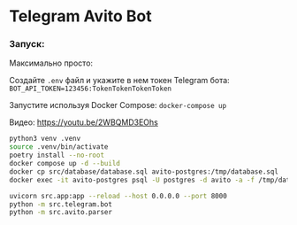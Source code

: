 # Telegram Avito Bot
### Запуск:
Максимально просто:

Создайте `.env` файл и укажите в нем токен Telegram бота:
`BOT_API_TOKEN=123456:TokenTokenTokenToken`
  
  Запустите используя Docker Compose:
`docker-compose up`  
 
 Видео:
 https://youtu.be/2WBQMD3EOhs

```bash
python3 venv .venv
source .venv/bin/activate
poetry install --no-root
docker compose up -d --build
docker cp src/database/database.sql avito-postgres:/tmp/database.sql
docker exec -it avito-postgres psql -U postgres -d avito -a -f /tmp/database.sql
```

```bash
uvicorn src.app:app --reload --host 0.0.0.0 --port 8000
python -m src.telegram.bot
python -m src.avito.parser

```



